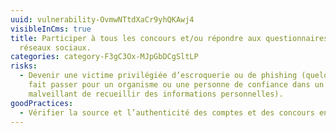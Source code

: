```yaml
---
uuid: vulnerability-OvmwNTtdXaCr9yhQKAwj4
visibleInCms: true
title: Participer à tous les concours et/ou répondre aux questionnaires des
  réseaux sociaux.
categories: category-F3gC3Ox-MJpGbDCgSltLP
risks:
  - Devenir une victime privilégiée d’escroquerie ou de phishing (quelqu’un se
    fait passer pour un organisme ou une personne de confiance dans un but
    malveillant de recueillir des informations personnelles).
goodPractices:
  - Vérifier la source et l’authenticité des comptes et des concours en ligne.
---
```


